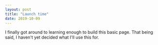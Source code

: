 ```yaml
---
layout: post
title: "Launch time"
date: 2019-10-09
---
```


I finally got around to learning enough to build this basic page. That being said,
 I haven't yet decided what I'll use this for.